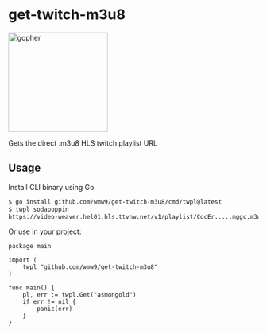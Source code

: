 # get-twitch-m3u8

<img align="center" width="200" src="https://user-images.githubusercontent.com/4693125/113519851-8b9f3800-9597-11eb-90c4-ca41be0f848d.png" alt="gopher">

Gets the direct .m3u8 HLS twitch playlist URL

## Usage

Install CLI binary using Go

```bash
$ go install github.com/wmw9/get-twitch-m3u8/cmd/twpl@latest
$ twpl sodapoppin
https://video-weaver.hel01.hls.ttvnw.net/v1/playlist/CocEr.....mggc.m3u8
```

Or use in your project:

```golang
package main

import (
	twpl "github.com/wmw9/get-twitch-m3u8"
)

func main() {
	pl, err := twpl.Get("asmongold")
	if err != nil {
		panic(err)
	}
}

```
